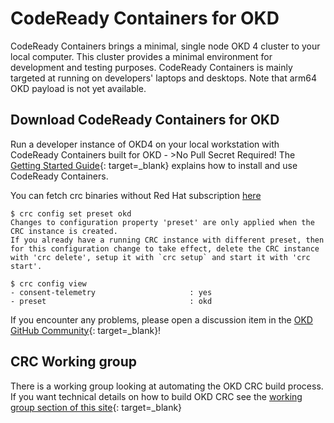 # CodeReady Containers for OKD

 CodeReady Containers brings a minimal, single node OKD 4 cluster to your local computer. This cluster provides a minimal environment for development and testing purposes. CodeReady Containers is mainly targeted at running on developers' laptops and desktops.
 Note that arm64 OKD payload is not yet available.

## Download CodeReady Containers for OKD

Run a developer instance of OKD4 on your local workstation with CodeReady Containers built for OKD - >No Pull Secret Required!
The [Getting Started Guide](https://crc.dev/crc/){: target=_blank} explains how to install and use CodeReady Containers.

You can fetch crc binaries without Red Hat subscription [here](https://developers.redhat.com/content-gateway/rest/mirror2/pub/openshift-v4/clients/crc/latest/)

```shell
$ crc config set preset okd
Changes to configuration property 'preset' are only applied when the CRC instance is created.
If you already have a running CRC instance with different preset, then for this configuration change to take effect, delete the CRC instance with 'crc delete', setup it with `crc setup` and start it with 'crc start'.

$ crc config view
- consent-telemetry                     : yes
- preset                                : okd
```

If you encounter any problems, please open a discussion item in the [OKD GitHub Community](https://github.com/openshift/okd/discussions){: target=_blank}!

## CRC Working group

There is a working group looking at automating the OKD CRC build process.  If you want technical details on how to build OKD CRC see the [working group section of this site](wg_crc/overview.md){: target=_blank}
